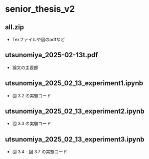 # senior_thesis_v2

## all.zip
- Texファイルや図のpdfなど

## utsunomiya_2025-02-13t.pdf
- 論文の主要部

## utsunomiya_2025_02_13_experiment1.ipynb
- 図 3.2 の実験コード

## utsunomiya_2025_02_13_experiment2.ipynb
- 図 3.3 の実験コード

## utsunomiya_2025_02_13_experiment3.ipynb
- 図 3.4 - 図 3.7 の実験コード
